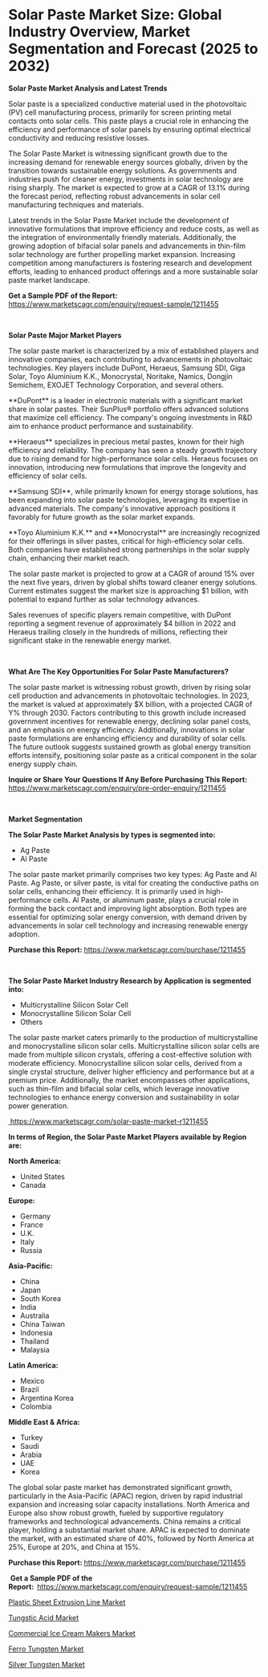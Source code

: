 <p><h1>Solar Paste Market Size: Global Industry Overview, Market Segmentation and Forecast (2025 to 2032)</h1></p><p><strong>Solar Paste Market Analysis and Latest Trends</strong></p>
<p><p>Solar paste is a specialized conductive material used in the photovoltaic (PV) cell manufacturing process, primarily for screen printing metal contacts onto solar cells. This paste plays a crucial role in enhancing the efficiency and performance of solar panels by ensuring optimal electrical conductivity and reducing resistive losses.</p><p>The Solar Paste Market is witnessing significant growth due to the increasing demand for renewable energy sources globally, driven by the transition towards sustainable energy solutions. As governments and industries push for cleaner energy, investments in solar technology are rising sharply. The market is expected to grow at a CAGR of 13.1% during the forecast period, reflecting robust advancements in solar cell manufacturing techniques and materials.</p><p>Latest trends in the Solar Paste Market include the development of innovative formulations that improve efficiency and reduce costs, as well as the integration of environmentally friendly materials. Additionally, the growing adoption of bifacial solar panels and advancements in thin-film solar technology are further propelling market expansion. Increasing competition among manufacturers is fostering research and development efforts, leading to enhanced product offerings and a more sustainable solar paste market landscape.</p></p>
<p><strong>Get a Sample PDF of the Report:&nbsp;</strong> <a href="https://www.marketscagr.com/enquiry/request-sample/1211455?utm_campaign=1166&utm_medium=2&utm_source=Github&utm_content=ia&utm_term=24032025&utm_id=solar-paste">https://www.marketscagr.com/enquiry/request-sample/1211455</a></p>
<p>&nbsp;</p>
<p><strong>Solar Paste Major Market Players</strong></p>
<p><p>The solar paste market is characterized by a mix of established players and innovative companies, each contributing to advancements in photovoltaic technologies. Key players include DuPont, Heraeus, Samsung SDI, Giga Solar, Toyo Aluminium K.K., Monocrystal, Noritake, Namics, Dongjin Semichem, EXOJET Technology Corporation, and several others.</p><p>**DuPont** is a leader in electronic materials with a significant market share in solar pastes. Their SunPlus® portfolio offers advanced solutions that maximize cell efficiency. The company's ongoing investments in R&D aim to enhance product performance and sustainability. </p><p>**Heraeus** specializes in precious metal pastes, known for their high efficiency and reliability. The company has seen a steady growth trajectory due to rising demand for high-performance solar cells. Heraeus focuses on innovation, introducing new formulations that improve the longevity and efficiency of solar cells.</p><p>**Samsung SDI**, while primarily known for energy storage solutions, has been expanding into solar paste technologies, leveraging its expertise in advanced materials. The company's innovative approach positions it favorably for future growth as the solar market expands.</p><p>**Toyo Aluminium K.K.** and **Monocrystal** are increasingly recognized for their offerings in silver pastes, critical for high-efficiency solar cells. Both companies have established strong partnerships in the solar supply chain, enhancing their market reach.</p><p>The solar paste market is projected to grow at a CAGR of around 15% over the next five years, driven by global shifts toward cleaner energy solutions. Current estimates suggest the market size is approaching $1 billion, with potential to expand further as solar technology advances.</p><p>Sales revenues of specific players remain competitive, with DuPont reporting a segment revenue of approximately $4 billion in 2022 and Heraeus trailing closely in the hundreds of millions, reflecting their significant stake in the renewable energy market.</p></p>
<p>&nbsp;</p>
<p><strong>What Are The Key Opportunities For Solar Paste Manufacturers?</strong></p>
<p><p>The solar paste market is witnessing robust growth, driven by rising solar cell production and advancements in photovoltaic technologies. In 2023, the market is valued at approximately $X billion, with a projected CAGR of Y% through 2030. Factors contributing to this growth include increased government incentives for renewable energy, declining solar panel costs, and an emphasis on energy efficiency. Additionally, innovations in solar paste formulations are enhancing efficiency and durability of solar cells. The future outlook suggests sustained growth as global energy transition efforts intensify, positioning solar paste as a critical component in the solar energy supply chain.</p></p>
<p><strong>Inquire or Share Your Questions If Any Before Purchasing This Report:</strong> <a href="https://www.marketscagr.com/enquiry/pre-order-enquiry/1211455?utm_campaign=1166&utm_medium=2&utm_source=Github&utm_content=ia&utm_term=24032025&utm_id=solar-paste">https://www.marketscagr.com/enquiry/pre-order-enquiry/1211455</a></p>
<p>&nbsp;</p>
<p><strong>Market Segmentation</strong></p>
<p><strong>The Solar Paste Market Analysis by types is segmented into:</strong></p>
<p><ul><li>Ag Paste</li><li>Al Paste</li></ul></p>
<p><p>The solar paste market primarily comprises two key types: Ag Paste and Al Paste. Ag Paste, or silver paste, is vital for creating the conductive paths on solar cells, enhancing their efficiency. It is primarily used in high-performance cells. Al Paste, or aluminum paste, plays a crucial role in forming the back contact and improving light absorption. Both types are essential for optimizing solar energy conversion, with demand driven by advancements in solar cell technology and increasing renewable energy adoption.</p></p>
<p><strong>Purchase this Report:&nbsp;</strong><a href="https://www.marketscagr.com/purchase/1211455?utm_campaign=1166&utm_medium=2&utm_source=Github&utm_content=ia&utm_term=24032025&utm_id=solar-paste">https://www.marketscagr.com/purchase/1211455</a></p>
<p>&nbsp;</p>
<p><strong>The Solar Paste Market Industry Research by Application is segmented into:</strong></p>
<p><ul><li>Multicrystalline Silicon Solar Cell</li><li>Monocrystalline Silicon Solar Cell</li><li>Others</li></ul></p>
<p><p>The solar paste market caters primarily to the production of multicrystalline and monocrystalline silicon solar cells. Multicrystalline silicon solar cells are made from multiple silicon crystals, offering a cost-effective solution with moderate efficiency. Monocrystalline silicon solar cells, derived from a single crystal structure, deliver higher efficiency and performance but at a premium price. Additionally, the market encompasses other applications, such as thin-film and bifacial solar cells, which leverage innovative technologies to enhance energy conversion and sustainability in solar power generation.</p></p>
<p><a href="https://www.marketscagr.com/solar-paste-market-r1211455?utm_campaign=1166&utm_medium=2&utm_source=Github&utm_content=ia&utm_term=24032025&utm_id=solar-paste">&nbsp;https://www.marketscagr.com/solar-paste-market-r1211455</a></p>
<p><strong>In terms of Region, the Solar Paste Market Players available by Region are:</strong></p>
<p>
    <p> <strong> North America: </strong>
        <ul>
            <li>United States</li>
            <li>Canada</li>
        </ul>
        </p> 
    <p> <strong> Europe: </strong>
        <ul>
            <li>Germany</li>
            <li>France</li>
            <li>U.K.</li>
            <li>Italy</li>
            <li>Russia</li>
        </ul>
        </p> 
    <p> <strong> Asia-Pacific: </strong>
        <ul>
            <li>China</li>
            <li>Japan</li>
            <li>South Korea</li>
            <li>India</li>
            <li>Australia</li>
            <li>China Taiwan</li>
            <li>Indonesia</li>
            <li>Thailand</li>
            <li>Malaysia</li>
        </ul>
        </p> 
    <p> <strong> Latin America: </strong>
        <ul>
            <li>Mexico</li>
            <li>Brazil</li>
            <li>Argentina Korea</li>
            <li>Colombia</li>
        </ul>
        </p> 
    <p> <strong> Middle East & Africa: </strong>
        <ul>
            <li>Turkey</li>
            <li>Saudi</li>
            <li>Arabia</li>
            <li>UAE</li>
            <li>Korea</li>
        </ul>
    </p>
    </p>
<p><p>The global solar paste market has demonstrated significant growth, particularly in the Asia-Pacific (APAC) region, driven by rapid industrial expansion and increasing solar capacity installations. North America and Europe also show robust growth, fueled by supportive regulatory frameworks and technological advancements. China remains a critical player, holding a substantial market share. APAC is expected to dominate the market, with an estimated share of 40%, followed by North America at 25%, Europe at 20%, and China at 15%.</p></p>
<p><strong>Purchase this Report: </strong><a href="https://www.marketscagr.com/purchase/1211455?utm_campaign=1166&utm_medium=2&utm_source=Github&utm_content=ia&utm_term=24032025&utm_id=solar-paste">https://www.marketscagr.com/purchase/1211455</a></p>
<p>&nbsp;<strong>Get a Sample PDF of the Report:&nbsp;&nbsp;</strong><a href="https://www.marketscagr.com/enquiry/request-sample/1211455?utm_campaign=1166&utm_medium=2&utm_source=Github&utm_content=ia&utm_term=24032025&utm_id=solar-paste">https://www.marketscagr.com/enquiry/request-sample/1211455</a></p>
<p><strong></strong></p>
<p><p><a href="https://github.com/stohllaackdw/Market-Research-Report-List-1/blob/main/plastic-sheet-extrusion-line-market.md?utm_campaign=1166&utm_medium=2&utm_source=Github&utm_content=ia&utm_term=24032025&utm_id=solar-paste">Plastic Sheet Extrusion Line Market</a></p><p><a href="https://github.com/ridchycarlas/Market-Research-Report-List-1/blob/main/tungstic-acid-market.md?utm_campaign=1166&utm_medium=2&utm_source=Github&utm_content=ia&utm_term=24032025&utm_id=solar-paste">Tungstic Acid Market</a></p><p><a href="https://github.com/hadshpinay/Market-Research-Report-List-1/blob/main/commercial-ice-cream-makers-market.md?utm_campaign=1166&utm_medium=2&utm_source=Github&utm_content=ia&utm_term=24032025&utm_id=solar-paste">Commercial Ice Cream Makers Market</a></p><p><a href="https://github.com/catlowdarcys/Market-Research-Report-List-1/blob/main/ferro-tungsten-market.md?utm_campaign=1166&utm_medium=2&utm_source=Github&utm_content=ia&utm_term=24032025&utm_id=solar-paste">Ferro Tungsten Market</a></p><p><a href="https://github.com/fabinbuddygc/Market-Research-Report-List-1/blob/main/silver-tungsten-market.md?utm_campaign=1166&utm_medium=2&utm_source=Github&utm_content=ia&utm_term=24032025&utm_id=solar-paste">Silver Tungsten Market</a></p></p>